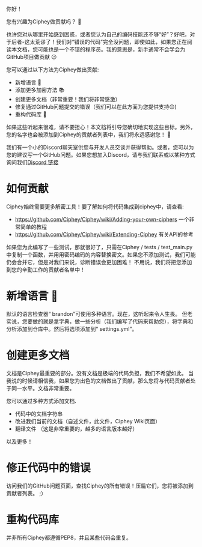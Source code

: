 你好！

您有兴趣为Ciphey做贡献吗？ 🤔

也许您对从哪里开始感到困惑，或者您认为自己的编码技能还不够“好”？好吧，对于后者-这太荒谬了！我们对“错误的代码”完全没问题，即使如此，如果您正在阅读本文档，您可能也是一个不错的程序员。我的意思是，新手通常不会学会为GitHub项目做贡献 😉

您可以通过以下方法为Ciphey做出贡献:
* 新增语言 🧏
* 添加更多加密方法 📚
* 创建更多文档（非常重要！我们将非常感激）
* 修复通过GitHub问题提交的错误（我们可以在此方面为您提供支持😊)
* 重构代码库 🥺


如果这些听起来很难，请不要担心！本文档将引导您确切地实现这些目标。另外，您的名字也会被添加到Ciphey的贡献者列表中，我们将永远感谢您！ 🙏

我们有一个小的Discord聊天室供您与开发人员交谈并获得帮助。或者，您可以为您的建议写一个GitHub问题。如果您想加入Discord，请与我们联系或以某种方式询问我们[Discord 链接](https://discord.gg/KfyRUWw)
# 如何贡献
Ciphey始终需要更多解密工具！要了解如何将代码集成到ciphey中，请查看:
* https://github.com/Ciphey/Ciphey/wiki/Adding-your-own-ciphers 一个非常简单的教程
* https://github.com/Ciphey/Ciphey/wiki/Extending-Ciphey 有关API的参考

如果您为此编写了一些测试，那就很好了，只需在Ciphey / tests / test_main.py中复制一个函数，并用用密码编码的内容替换密文。如果您不添加测试，我们可能仍会合并它，但是对我们来说，诊断错误会更加困难！
不用说，我们将把您添加到您的辛勤工作的贡献者名单中！

# 新增语言 🧏
默认的语言检查器“ brandon”可使用多种语言。现在，这听起来令人生畏。
但老实说，您要做的就是拿字典，做一些分析（我们编写了代码来帮助您），将字典和分析添加到仓库中。然后将选项添加到“ settings.yml”。

# 创建更多文档
文档是Ciphey最重要的部分。没有文档是极端的代码负担，我们不希望如此。
当我说的时候请相信我，如果您为出色的文档做出了贡献，那么您将与代码贡献者处于同一水平。文档非常重要。

您可以通过多种方式添加文档.
* 代码中的文档字符串
* 改进我们当前的文档（自述文件，此文件，Ciphey Wiki页面）
* 翻译文件 （这是非常重要的，越多的语言版本越好）

以及更多！

# 修正代码中的错误
访问我们的GitHub问题页面，查找Ciphey的所有错误！压扁它们，您将被添加到贡献者列表。 ;）

# 重构代码库
并非所有Ciphey都遵循PEP8，并且某些代码会重复。
